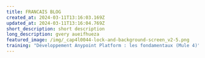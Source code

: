 ```yaml
---
title: FRANCAIS BLOG
created_at: 2024-03-11T13:16:03.169Z
updated_at: 2024-03-11T13:16:04.769Z
short_description: short description
long_description: gvery aueifhueza
featured_image: /img/_cap4l0044-lock-and-background-screen_v2-5.png
training: "Développement Anypoint Platform : les fondamentaux (Mule 4)"
---
```

